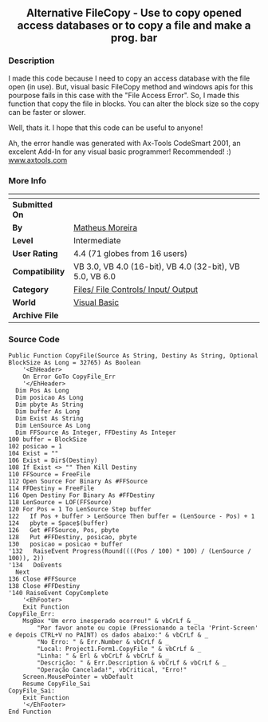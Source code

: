 ﻿<div align="center">

## Alternative FileCopy \- Use to copy opened access databases or to copy a file and make a prog\. bar


</div>

### Description

I made this code because I need to copy an access database with the file open (in use). But, visual basic FileCopy method and windows apis for this pourpose fails in this case with the "File Access Error". So, I made this function that copy the file in blocks. You can alter the block size so the copy can be faster or slower.

Well, thats it. I hope that this code can be useful to anyone!

Ah, the error handle was generated with Ax-Tools CodeSmart 2001, an excelent Add-In for any visual basic programmer! Recommended! :) www.axtools.com
 
### More Info
 


<span>             |<span>
---                |---
**Submitted On**   |
**By**             |[Matheus Moreira](https://github.com/Planet-Source-Code/PSCIndex/blob/master/ByAuthor/matheus-moreira.md)
**Level**          |Intermediate
**User Rating**    |4.4 (71 globes from 16 users)
**Compatibility**  |VB 3\.0, VB 4\.0 \(16\-bit\), VB 4\.0 \(32\-bit\), VB 5\.0, VB 6\.0
**Category**       |[Files/ File Controls/ Input/ Output](https://github.com/Planet-Source-Code/PSCIndex/blob/master/ByCategory/files-file-controls-input-output__1-3.md)
**World**          |[Visual Basic](https://github.com/Planet-Source-Code/PSCIndex/blob/master/ByWorld/visual-basic.md)
**Archive File**   |[](https://github.com/Planet-Source-Code/matheus-moreira-alternative-filecopy-use-to-copy-opened-access-databases-or-to-copy-a-file__1-24298/archive/master.zip)





### Source Code

```
Public Function CopyFile(Source As String, Destiny As String, Optional BlockSize As Long = 32765) As Boolean
    '<EhHeader>
    On Error GoTo CopyFile_Err
    '</EhHeader>
  Dim Pos As Long
  Dim posicao As Long
  Dim pbyte As String
  Dim buffer As Long
  Dim Exist As String
  Dim LenSource As Long
  Dim FFSource As Integer, FFDestiny As Integer
100 buffer = BlockSize
102 posicao = 1
104 Exist = ""
106 Exist = Dir$(Destiny)
108 If Exist <> "" Then Kill Destiny
110 FFSource = FreeFile
112 Open Source For Binary As #FFSource
114 FFDestiny = FreeFile
116 Open Destiny For Binary As #FFDestiny
118 LenSource = LOF(FFSource)
120 For Pos = 1 To LenSource Step buffer
122   If Pos + buffer > LenSource Then buffer = (LenSource - Pos) + 1
124   pbyte = Space$(buffer)
126   Get #FFSource, Pos, pbyte
128   Put #FFDestiny, posicao, pbyte
130   posicao = posicao + buffer
'132   RaiseEvent Progress(Round((((Pos / 100) * 100) / (LenSource / 100)), 2))
'134   DoEvents
  Next
136 Close #FFSource
138 Close #FFDestiny
'140 RaiseEvent CopyComplete
    '<EhFooter>
    Exit Function
CopyFile_Err:
    MsgBox "Um erro inesperado ocorreu!" & vbCrLf & _
        "Por favor anote ou copie (Pressionando a tecla 'Print-Screen' e depois CTRL+V no PAINT) os dados abaixo:" & vbCrLf & _
        "No Erro: " & Err.Number & vbCrLf & _
        "Local: Project1.Form1.CopyFile " & vbCrLf & _
        "Linha: " & Erl & vbCrLf & vbCrLf & _
        "Descrição: " & Err.Description & vbCrLf & vbCrLf & _
        "Operação Cancelada!", vbCritical, "Erro!"
    Screen.MousePointer = vbDefault
    Resume CopyFile_Sai
CopyFile_Sai:
    Exit Function
    '</EhFooter>
End Function
```

